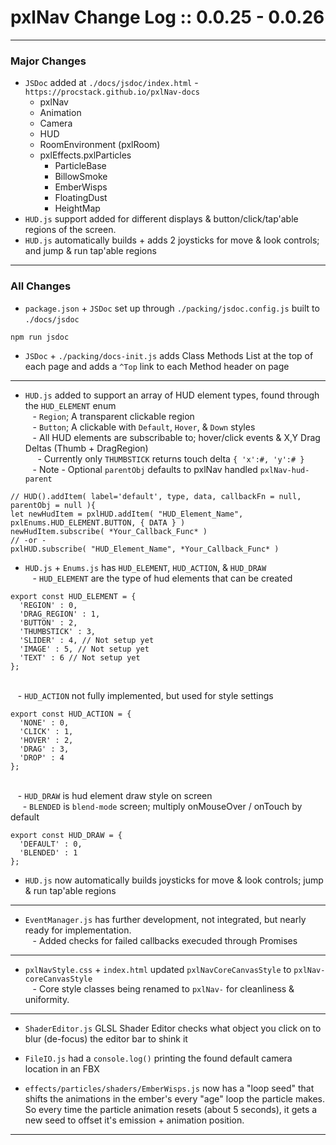 # pxlNav Change Log :: 0.0.25 - 0.0.26
---------------------


### Major Changes
  - `JSDoc` added at `./docs/jsdoc/index.html` - `https://procstack.github.io/pxlNav-docs`
    - pxlNav
    - Animation
    - Camera
    - HUD
    - RoomEnvironment (pxlRoom)
    - pxlEffects.pxlParticles
      - ParticleBase
      - BillowSmoke
      - EmberWisps
      - FloatingDust
      - HeightMap
  - `HUD.js` support added for different displays & button/click/tap'able regions of the screen.
  - `HUD.js` automatically builds + adds 2 joysticks for move & look controls; and jump & run tap'able regions

---

### All Changes

  - `package.json` + `JSDoc` set up through `./packing/jsdoc.config.js` built to `./docs/jsdoc`
```
npm run jsdoc
```
  - `JSDoc` + `./packing/docs-init.js` adds Class Methods List at the top of each page and adds a `^Top` link to each Method header on page

---

  - `HUD.js` added to support an array of HUD element types, found through the `HUD_ELEMENT` enum
<br/>&nbsp;&nbsp; - `Region`; A transparent clickable region
<br/>&nbsp;&nbsp; - `Button`; A clickable with `Default`, `Hover`, & `Down` styles
<br/>&nbsp;&nbsp; - All HUD elements are subscribable to; hover/click events & X,Y Drag Deltas (Thumb + DragRegion)
<br/>&nbsp;&nbsp;&nbsp;&nbsp; - Currently only `THUMBSTICK` returns touch delta `{ 'x':#, 'y':# }`
<br/>&nbsp;&nbsp; - Note - Optional `parentObj` defaults to pxlNav handled `pxlNav-hud-parent`
```
// HUD().addItem( label='default', type, data, callbackFn = null, parentObj = null ){
let newHudItem = pxlHUD.addItem( "HUD_Element_Name", pxlEnums.HUD_ELEMENT.BUTTON, { DATA } )
newHudItem.subscribe( *Your_Callback_Func* )
// -or -
pxlHUD.subscribe( "HUD_Element_Name", *Your_Callback_Func* )
```

  - `HUD.js` + `Enums.js` has `HUD_ELEMENT`, `HUD_ACTION`, & `HUD_DRAW`
<br/>&nbsp;&nbsp; - `HUD_ELEMENT` are the type of hud elements that can be created
```
export const HUD_ELEMENT = {
  'REGION' : 0,
  'DRAG_REGION' : 1,
  'BUTTON' : 2,
  'THUMBSTICK' : 3,
  'SLIDER' : 4, // Not setup yet
  'IMAGE' : 5, // Not setup yet
  'TEXT' : 6 // Not setup yet
};
```

<br/>&nbsp;&nbsp; - `HUD_ACTION` not fully implemented, but used for style settings
```
export const HUD_ACTION = {
  'NONE' : 0,
  'CLICK' : 1,
  'HOVER' : 2,
  'DRAG' : 3,
  'DROP' : 4
};
```

<br/>&nbsp;&nbsp; - `HUD_DRAW` is hud element draw style on screen
<br/>&nbsp;&nbsp;&nbsp;&nbsp; - `BLENDED` is `blend-mode` screen; multiply onMouseOver / onTouch by default
```
export const HUD_DRAW = {
  'DEFAULT' : 0,
  'BLENDED' : 1
};

```

  - `HUD.js` now automatically builds joysticks for move & look controls; jump & run tap'able regions

---

  - `EventManager.js` has further development, not integrated, but nearly ready for implementation.
<br/>&nbsp;&nbsp; - Added checks for failed callbacks execuded through Promises


---

  - `pxlNavStyle.css` + `index.html` updated `pxlNavCoreCanvasStyle` to `pxlNav-coreCanvasStyle`
<br/>&nbsp;&nbsp; - Core style classes being renamed to `pxlNav-` for cleanliness & uniformity.

---

  - `ShaderEditor.js` GLSL Shader Editor checks what object you click on to blur (de-focus) the editor bar to shink it

  - `FileIO.js` had a `console.log()` printing the found default camera location in an FBX
  
  - `effects/particles/shaders/EmberWisps.js` now has a "loop seed" that shifts the animations in the ember's every "age" loop the particle makes. So every time the particle animation resets (about 5 seconds), it gets a new seed to offset it's emission + animation position.
  
---